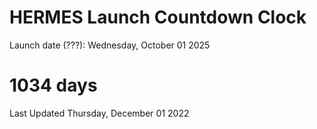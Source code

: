 # HERMES Launch Countdown Clock

Launch date (???): Wednesday, October 01 2025
# 1034 days

Last Updated Thursday, December 01 2022